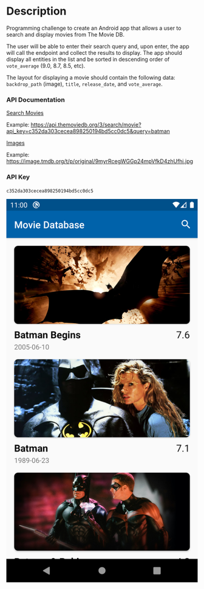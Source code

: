 # Description
Programming challenge to create an Android app that allows a user to search and display movies from The Movie DB. 

The user will be able to enter their search query and, upon enter, the app will call the endpoint and collect the results to display. The app should display all entities in the list and be sorted in descending order of `vote_average` (9.0, 8.7, 8.5, etc).

The layout for displaying a movie should contain the following data: `backdrop_path` (image), `title`, `release_date`, and `vote_average`.

### API Documentation
[Search Movies](https://developers.themoviedb.org/3/search/search-movies)

Example: https://api.themoviedb.org/3/search/movie?api_key=c352da303cecea898250194bd5cc0dc5&query=batman

[Images](https://developers.themoviedb.org/3/getting-started/images)

Example: https://image.tmdb.org/t/p/original/9myrRcegWGGp24mpVfkD4zhUfhi.jpg

### API Key
`c352da303cecea898250194bd5cc0dc5`

<img src="./Screenshot.png">
